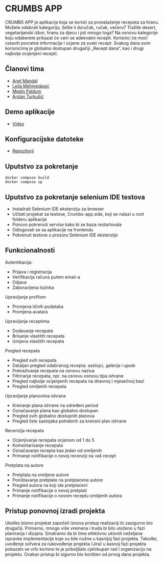 # CRUMBS APP

CRUMBS APP je aplikacija koja se koristi za pronalaženje recepata za hranu. Možete odabrati kategoriju; želite li doručak, ručak, večeru? Tražite desert, vegetarijanski izbor, hranu za djecu i još mnogo toga? Na osnovu kategorije koju odaberete prikazat će vam se adekvatni recepti. Korisnici će moći ostaviti povratne informacije i ocjene za svaki recept. Svakog dana svim korisnicima je globalno dostupan drugačiji „Recept dana“, kao i drugi najbolje ocijenjeni recepti. 

## Članovi tima

- [Anel Mandal](https://github.com/mand0ne)
- [Lejla Mehmedagić](https://github.com/lmehmedagi1)
- [Medin Paldum](https://github.com/mpaldum1)
- [Arslan Turkušić](https://github.com/aturkusic)

## Demo aplikacije

- [Video](https://drive.google.com/drive/folders/1ZvSa7iVrfdQpD5iSKFoIk_lkG3-shmrJ?usp=sharing)

## Konfiguracijske datoteke

- [Repozitorij](https://github.com/lmehmedagi1/crumbs-app-configuration)

## Uputstvo za pokretanje

```
docker compose build
docker compose up
```

## Uputstvo za pokretanje selenium IDE testova
- Instalirati Selenium IDE ekstenziju za browser
- Učitati projekat za testove, Crumbs-app.side, koji se nalazi u root folderu aplikacije
- Ponovo pokrenuti servise kako bi se baza restartovala
- Odlogovati se sa aplikacije na frontendu
- Pokrenuti testove u prozoru Selenium IDE ekstenzije 

## Funkcionalnosti

Autentikacija:
- Prijava i registracija
- Verifikacija računa putem email-a
- Odjava
- Zaboravljena lozinka

Upravljanje profilom
- Promjena ličnih podataka
- Promjena avatara

Upravljanje receptima
- Dodavanje recepata
- Brisanje vlastitih recepata
- Izmjena vlastitih recepata

Pregled recepata
- Pregled svih recepata
- Detaljan pregled odabranog recepta: sastojci, galerija i upute 
- Pretraživanje recepata na osnovu naziva
- Filtriranje recepata, npr. na osnovu osnovu tipa ishrane
- Pregled najbolje ocijenjenih recepata na dnevnoj i mjesečnoj bazi
- Pregled omiljenih recepata

Upravljanje planovima ishrane
- Kreiranje plana ishrane na određeni period
- Označavanje plana kao globalno dostupan
- Pregled svih globalno dostupnih planova
- Pregled liste sastojaka potrebnih za kreirani plan ishrane

Recenzija recepata
- Ocjenjivanje recepata ocjenom od 1 do 5
- Komentarisanje recepata
- Označavanje recepta kao jedan od omiljenih
- Primanje notifikacije o novoj recenziji na vaš recept

Pretplata na autore
- Pretplata na omiljene autore
- Poništavanje pretplate na pretplaćene autore
- Pregled autora na koji ste pretplaćeni
- Primanje notifikacije o novoj pretplati
- Primanje notifikacije o novom receptu omiljenih autora

## Pristup ponovnoj izradi projekta

Ukoliko bismo projekat započeli iznova pristup realizaciji bi zasigurno bio drugačiji. Primarno, mnogo više vremena i truda bi bilo uloženo u fazi planiranja i dizajna. Smatramo da bi time efektivno uklonili neželjene ispravke implementacije koje su bile nužne u kasnijoj fazi projekta. Također, uvođenje sofvera za rukovođenje projekta (Jira) u kasnoj fazi projekta pokazalo se vrlo korisno te je poboljšalo cjelokupan rad i organizaciju na projektu. Ovakav pristup bi sigurno bio korišten od prvog dana projekta. 

